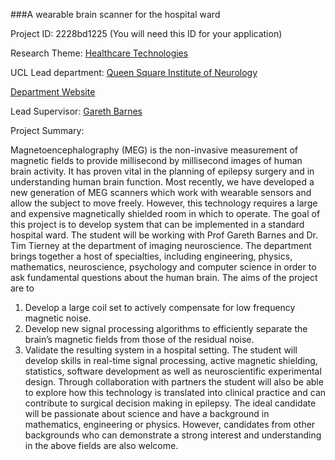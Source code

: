 ###A wearable brain scanner for the hospital ward

Project ID: 2228bd1225
(You will need this ID for your application)

Research Theme: [Healthcare Technologies](../themes/healthcare-technologies.md)

UCL Lead department: [Queen Square Institute of Neurology](../departments/queen-square-institute-of-neurology.md)

[Department Website](https://www.ucl.ac.uk/ion)

Lead Supervisor: [Gareth Barnes](https://iris.ucl.ac.uk/iris/browse/profile?upi=GRBAR04)

Project Summary:

Magnetoencephalography (MEG) is the non-invasive measurement of magnetic fields to provide millisecond by millisecond images of human brain activity. It has proven vital in the planning of epilepsy surgery and in understanding human brain function. Most recently, we have developed a new generation of MEG scanners which work with wearable sensors and allow the subject to move freely. However, this technology requires a large and expensive magnetically shielded room in which to operate. The goal of this project is to develop system that can be implemented in a standard hospital ward. The student will be working with Prof Gareth Barnes and Dr. Tim Tierney at the department of imaging neuroscience. The department brings together a host of specialties, including engineering, physics, mathematics, neuroscience, psychology and computer science in order to ask fundamental questions about the human brain. The aims of the project are to
 1. Develop a large coil set to actively compensate for low frequency magnetic noise. 
 2. Develop new signal processing algorithms to efficiently separate the brain’s magnetic fields from those of the residual noise. 
 3. Validate the resulting system in a hospital setting.
 The student will develop skills in real-time signal processing, active magnetic shielding, statistics, software development as well as neuroscientific experimental design. Through collaboration with partners the student will also be able to explore how this technology is translated into clinical practice and can contribute to surgical decision making in epilepsy. The ideal candidate will be passionate about science and have a background in mathematics, engineering or physics. However, candidates from other backgrounds who can demonstrate a strong interest and understanding in the above fields are also welcome.